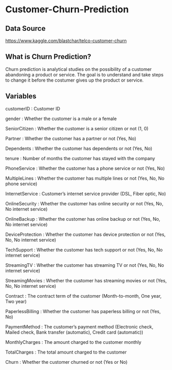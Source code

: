 # Customer-Churn-Prediction
## Data Source
https://www.kaggle.com/blastchar/telco-customer-churn

## What is Churn Prediction?
Churn prediction is analytical studies on the possibility of a customer abandoning a product or service. The goal is to understand and take steps to change it before the costumer gives up the product or service.

## Variables
customerID : Customer ID

gender : Whether the customer is a male or a female

SeniorCitizen : Whether the customer is a senior citizen or not (1, 0)

Partner : Whether the customer has a partner or not (Yes, No)

Dependents : Whether the customer has dependents or not (Yes, No)

tenure : Number of months the customer has stayed with the company

PhoneService : Whether the customer has a phone service or not (Yes, No)

MultipleLines : Whether the customer has multiple lines or not (Yes, No, No phone service)

InternetService : Customer’s internet service provider (DSL, Fiber optic, No)

OnlineSecurity : Whether the customer has online security or not (Yes, No, No internet service)

OnlineBackup : Whether the customer has online backup or not (Yes, No, No internet service)

DeviceProtection : Whether the customer has device protection or not (Yes, No, No internet service)

TechSupport : Whether the customer has tech support or not (Yes, No, No internet service)

StreamingTV : Whether the customer has streaming TV or not (Yes, No, No internet service)

StreamingMovies : Whether the customer has streaming movies or not (Yes, No, No internet service)

Contract : The contract term of the customer (Month-to-month, One year, Two year)

PaperlessBilling : Whether the customer has paperless billing or not (Yes, No)

PaymentMethod : The customer’s payment method (Electronic check, Mailed check, Bank transfer (automatic), Credit card (automatic))

MonthlyCharges : The amount charged to the customer monthly

TotalCharges : The total amount charged to the customer

Churn : Whether the customer churned or not (Yes or No)
